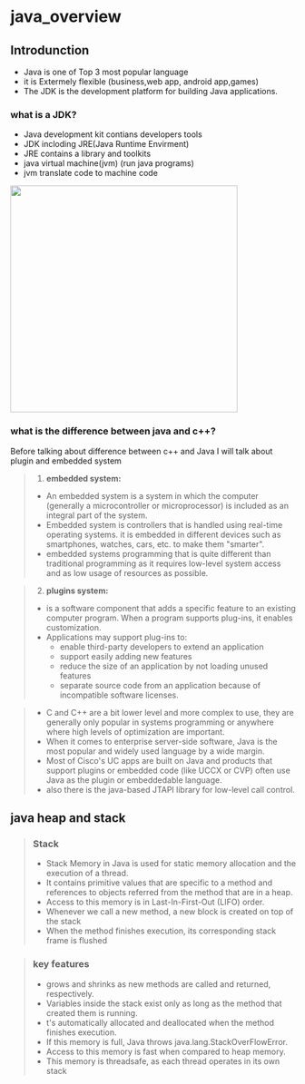 # java_overview

## Introdunction
 - Java is one of Top 3 most popular language
 - it is Extermely flexible (business,web app, android app,games)
 - The JDK is the development platform for building Java applications.

### what is a JDK?
- Java development kit contians developers tools
- JDK incloding JRE(Java Runtime Envirment)
- JRE contains a library and toolkits 
- java virtual machine(jvm) (run java programs)
- jvm translate code to machine code
<img src="https://i1.wp.com/www.softwaretestingmaterial.com/wp-content/uploads/2018/03/JDK-JRE-JVM-Illustration.png?resize=461%2C440&ssl=1" style="display:block;text-align: center;" width="400" height="400"/>

### what is the difference between java and c++?
Before talking about difference between c++ and Java I will talk about plugin and embedded system
> 1. **embedded system:** 
>
> - An embedded system is a system in which the computer (generally a microcontroller or microprocessor) is included as an integral part of the system.<br>
> - Embedded system is controllers that is handled using real-time operating systems. it is  embedded in different devices such as smartphones, watches, cars, etc. to make them "smarter".<br>
> - embedded systems programming that is quite different than traditional programming as it requires low-level system access and as low usage of resources as possible.

> 2. **plugins system:** 
>-  is a software component that adds a specific feature to an existing computer program. When a program supports plug-ins, it enables customization.
>-  Applications may support plug-ins to:
>    - enable third-party developers to extend an application
>    - support easily adding new features
>    - reduce the size of an application by not loading unused features
>    - separate source code from an application because of incompatible software licenses.

> - C and C++ are a bit lower level and more complex to use, they are generally only popular in systems programming or anywhere where high levels of optimization are important.
> - When it comes to enterprise server-side software, Java is the most popular and widely used language by a wide margin. 
> - Most of Cisco's UC apps are built on Java and products that support plugins or embedded code (like UCCX or CVP) often use Java as the plugin or embeddedable language.
> - also there is  the java-based JTAPI library for low-level call control.

## java heap and stack
> ### Stack 
> - Stack Memory in Java is used for static memory allocation and the execution of a thread.
> - It contains primitive values that are specific to a method and references to objects referred from the method that are in a heap.
> - Access to this memory is in Last-In-First-Out (LIFO) order. 
> - Whenever we call a new method, a new block is created on top of the stack
> - When the method finishes execution, its corresponding stack frame is flushed

> ### key features
> - grows and shrinks as new methods are called and returned, respectively.
> - Variables inside the stack exist only as long as the method that created them is running.
> - t's automatically allocated and deallocated when the method finishes execution.
> - If this memory is full, Java throws java.lang.StackOverFlowError.
> - Access to this memory is fast when compared to heap memory.
> - This memory is threadsafe, as each thread operates in its own stack





 

